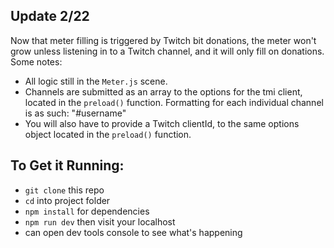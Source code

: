 ## Update 2/22

Now that meter filling is triggered by Twitch bit donations, the meter won't grow unless listening in to a Twitch channel, and it will only fill on donations. Some notes:

* All logic still in the `Meter.js` scene.
* Channels are submitted as an array to the options for the tmi client, located in the `preload()` function. Formatting for each individual channel is as such: "#username"
* You will also have to provide a Twitch clientId, to the same options object located in the `preload()` function.  

## To Get it Running:
* `git clone` this repo
* `cd` into project folder
* `npm install` for dependencies
*  `npm run dev` then visit your localhost
* can open dev tools console to see what's happening


